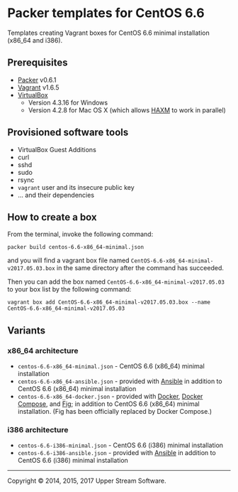 # Packer templates for CentOS 6.6

Templates creating Vagrant boxes for CentOS 6.6 minimal installation (x86_64 and i386).

## Prerequisites

* [Packer] v0.6.1
* [Vagrant] v1.6.5
* [VirtualBox]
	* Version 4.3.16 for Windows
	* Version 4.2.8 for Mac OS X (which allows [HAXM] to work in parallel)

[Packer]: https://www.packer.io/ "Packer by HashiCorp"
[Vagrant]: https://www.vagrantup.com/ "Vagrant"
[VirtualBox]: https://www.virtualbox.org/ "Oracle VM VirtualBox"
[HAXM]: https://software.intel.com/en-us/android/articles/intel-hardware-accelerated-execution-manager
        "Intel&reg; Hardware Accelerated Execution Manager"

## Provisioned software tools

* VirtualBox Guest Additions
* curl
* sshd
* sudo
* rsync
* `vagrant` user and its insecure public key
* ... and their dependencies

## How to create a box

From the terminal, invoke the following command:

	packer build centos-6.6-x86_64-minimal.json

and you will find a vagrant box file named `CentOS-6.6-x86_64-minimal-v2017.05.03.box`
in the same directory after the command has succeeded.

Then you can add the box named `CentOS-6.6-x86_64-minimal-v2017.05.03` to your box list
by the following command:

	vagrant box add CentOS-6.6-x86_64-minimal-v2017.05.03.box --name CentOS-6.6-x86_64-minimal-v2017.05.03

## Variants

### x86_64 architecture

* `centos-6.6-x86_64-minimal.json` - CentOS 6.6 (x86_64) minimal installation
* `centos-6.6-x86_64-ansible.json` - provided with [Ansible]
  in addition to CentOS 6.6 (x86_64) minimal installation
* `centos-6.6-x86_64-docker.json` - provided with [Docker], [Docker Compose], and [Fig];
  in addition to CentOS 6.6 (x86_64) minimal installation.
  (Fig has been officially replaced by Docker Compose.) 

### i386 architecture

* `centos-6.6-i386-minimal.json` - CentOS 6.6 (i386) minimal installation
* `centos-6.6-i386-ansible.json` - provided with [Ansible]
  in addition to CentOS 6.6 (i386) minimal installation

[Ansible]: http://www.ansible.com/home "Ansible is Simple IT Automation"
[Docker]: https://www.docker.com/ "Docker - Build, Ship and Run Any App, Anywhere"
[Docker Compose]: https://docs.docker.com/compose/ "Docker Compose - Docker Documentation"
[Fig]: http://www.fig.sh/ "Fig | Fast, isolated development environments using Docker"

- - -

Copyright &copy; 2014, 2015, 2017 Upper Stream Software.
